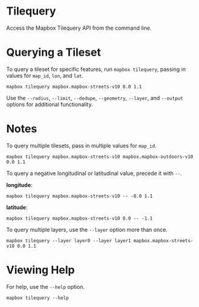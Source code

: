 # Tilequery

Access the Mapbox Tilequery API from the command line.

# Querying a Tileset

To query a tileset for specific features, run `mapbox tilequery`, passing in values for `map_id`, `lon`, and `lat`.

```
mapbox tilequery mapbox.mapbox-streets-v10 0.0 1.1
```

Use the `--radius`, `--limit`, `--dedupe`, `--geometry`, `--layer`, and `--output` options for additional functionality.

# Notes

To query multiple tilesets, pass in multiple values for `map_id`.

```
mapbox tilequery mapbox.mapbox-streets-v10 mapbox.mapbox-outdoors-v10 0.0 1.1
```

To query a negative longitudinal or latitudinal value, precede it with `--`.

__longitude__:

```
mapbox tilequery mapbox.mapbox-streets-v10 -- -0.0 1.1
```

__latitude__:

```
mapbox tilequery mapbox.mapbox-streets-v10 0.0 -- -1.1
```

To query multiple layers, use the `--layer` option more than once.

```
mapbox tilequery --layer layer0 --layer layer1 mapbox.mapbox-streets-v10 0.0 1.1
```

# Viewing Help

For help, use the `--help` option.

```
mapbox tilequery --help
```
